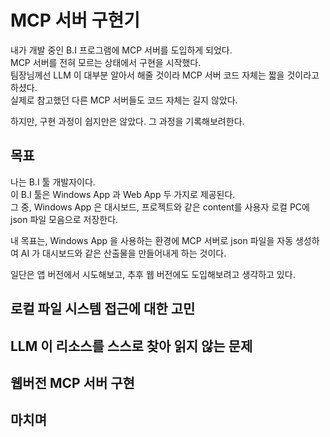 ﻿# MCP 서버 구현기

내가 개발 중인 B.I 프로그램에 MCP 서버를 도입하게 되었다.  
MCP 서버를 전혀 모르는 상태에서 구현을 시작했다.   
팀장님께선 LLM 이 대부분 알아서 해줄 것이라 MCP 서버 코드 자체는 짧을 것이라고 하셨다.  
실제로 참고했던 다른 MCP 서버들도 코드 자체는 길지 않았다. 

하지만, 구현 과정이 쉽지만은 않았다. 그 과정을 기록해보려한다.

## 목표

나는 B.I 툴 개발자이다.  
이 B.I 툴은 Windows App 과 Web App 두 가지로 제공된다.  
그 중, Windows App 은 대시보드, 프로젝트와 같은 content를 사용자 로컬 PC에 json 파일 모음으로 저장한다.

내 목표는, Windows App 을 사용하는 환경에 MCP 서버로 json 파일을 자동 생성하여 AI 가 대시보드와 같은 산출물을 만들어내게 하는 것이다.

일단은 앱 버전에서 시도해보고, 추후 웹 버전에도 도입해보려고 생각하고 있다.

## 로컬 파일 시스템 접근에 대한 고민

## LLM 이 리소스를 스스로 찾아 읽지 않는 문제

## 웹버전 MCP 서버 구현

## 마치며
